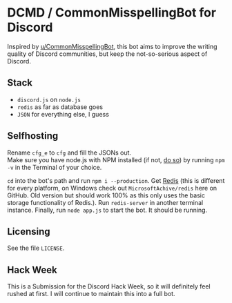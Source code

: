 # DCMD / CommonMisspellingBot for Discord

Inspired by [u/CommonMisspellingBot](https://reddit.com/user/CommonMisspellingBot), this bot aims to improve the writing quality of Discord communities, but keep the not-so-serious aspect of Discord.

## Stack
- `discord.js` on `node.js`
- `redis` as far as database goes
- `JSON` for everything else, I guess

## Selfhosting
Rename `cfg_e` to `cfg` and fill the JSONs out.  
Make sure you have node.js with NPM installed (if not, [do so](https://nodejs.org)) by running `npm -v` in the Terminal of your choice.  
  
`cd` into the bot's path and run `npm i --production`. Get [Redis](https://redis.io) (this is different for every platform, on Windows check out `MicrosoftAchive/redis` here on GitHub. Old version but should work 100% as this only uses the basic storage functionality of Redis.). Run `redis-server` in another terminal instance. Finally, run `node app.js` to start the bot. It should be running.

## Licensing
See the file `LICENSE`.

## Hack Week
This is a Submission for the Discord Hack Week, so it will definitely feel rushed at first. I will continue to maintain this into a full bot.